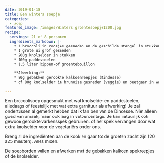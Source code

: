 ```yaml
---
date: 2019-01-18
title: Een winters soepje
categories:
  - soep
featured_image: /images/Winters groentesoepje1200.jpg
recipe:
  servings: 2l of 8 personen
  ingredients_markdown: |-
    * 1 broccoli in roosjes gesneden en de geschilde stengel in stukken gesneden    * 1 grote ui grof gesneden    * 200g knolselder in stukken    * 100g paddestoelen    * 1,5 liter kippen-of groentebouillon
    **Afwerking:**     * 80g gebakken gerookte kalkoenreepjes (Dindesse)  
    * of 80g knolselder in brunoise gesneden (veggie) en beetgaar in wat olijfolie gebakken.    
---
```

Een broccolisoep opgesmukt met wat knolselder en paddestoelen, alledaags of feestelijk met wat extra garnituur als afwerking!
Je zal ondertussen al gemerkt hebben dat ik fan ben van de Dindesse. Niet alleen goed van smaak, maar ook laag in vetpercentage. Je kan natuurlijk ook gewoon gerookte varkensspek gebruiken. of het spek vervangen door wat extra knolselder voor de vegetariërs onder ons.

<!--more-->

Breng al de ingrediënten aan de kook en gaar tot de groeten zacht zijn (20 à25 minuten).Alles mixen.
De soepborden vullen en afwerken met de gebakken kalkoen spekreepjes of de knolselder.




